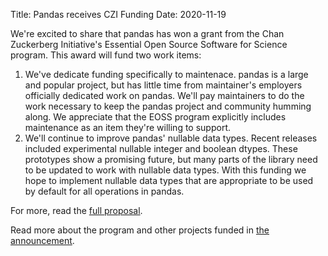 Title: Pandas receives CZI Funding
Date: 2020-11-19

We're excited to share that pandas has won a grant from the Chan Zuckerberg Initiative's Essential Open Source Software for Science program. This award will fund two work items:

1. We've dedicate funding specifically to maintenace. pandas is a large and popular project, but has little time from maintainer's employers officially dedicated work on pandas. We'll pay maintainers to do the work necessary to keep the pandas project and community humming along. We appreciate that the EOSS program explicitly includes maintenance as an item they're willing to support.
2. We'll continue to improve pandas' nullable data types. Recent releases included experimental nullable integer and boolean dtypes. These prototypes show a promising future, but many parts of the library need to be updated to work with nullable data types. With this funding we hope to implement nullable data types that are appropriate to be used by default for all operations in pandas.

For more, read the [full proposal](https://github.com/TomAugspurger/pandas-czi/blob/6c36c5a1dcb5d9996b5910c27d534be7612acb3f/proposal.md).

Read more about the program and other projects funded in [the announcement](https://chanzuckerberg.com/newsroom/czi-awards-4-7-million-for-open-source-software-and-organizations-advancing-open-science/).
